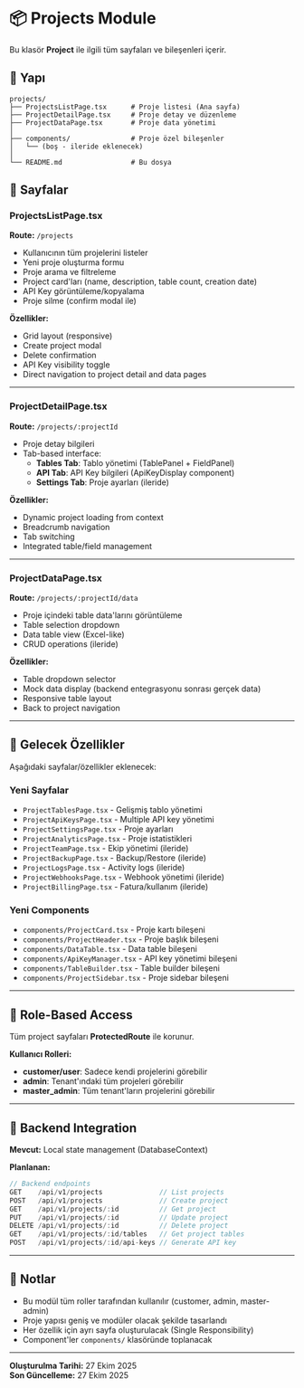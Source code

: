 # 📦 Projects Module

Bu klasör **Project** ile ilgili tüm sayfaları ve bileşenleri içerir.

## 📂 Yapı

```
projects/
├── ProjectsListPage.tsx      # Proje listesi (Ana sayfa)
├── ProjectDetailPage.tsx     # Proje detay ve düzenleme
├── ProjectDataPage.tsx       # Proje data yönetimi
│
├── components/               # Proje özel bileşenler
│   └── (boş - ileride eklenecek)
│
└── README.md                 # Bu dosya
```

## 🎯 Sayfalar

### ProjectsListPage.tsx
**Route:** `/projects`

- Kullanıcının tüm projelerini listeler
- Yeni proje oluşturma formu
- Proje arama ve filtreleme
- Project card'ları (name, description, table count, creation date)
- API Key görüntüleme/kopyalama
- Proje silme (confirm modal ile)

**Özellikler:**
- Grid layout (responsive)
- Create project modal
- Delete confirmation
- API Key visibility toggle
- Direct navigation to project detail and data pages

---

### ProjectDetailPage.tsx
**Route:** `/projects/:projectId`

- Proje detay bilgileri
- Tab-based interface:
  - **Tables Tab**: Tablo yönetimi (TablePanel + FieldPanel)
  - **API Tab**: API Key bilgileri (ApiKeyDisplay component)
  - **Settings Tab**: Proje ayarları (ileride)

**Özellikler:**
- Dynamic project loading from context
- Breadcrumb navigation
- Tab switching
- Integrated table/field management

---

### ProjectDataPage.tsx
**Route:** `/projects/:projectId/data`

- Proje içindeki table data'larını görüntüleme
- Table selection dropdown
- Data table view (Excel-like)
- CRUD operations (ileride)

**Özellikler:**
- Table dropdown selector
- Mock data display (backend entegrasyonu sonrası gerçek data)
- Responsive table layout
- Back to project navigation

---

## 🔮 Gelecek Özellikler

Aşağıdaki sayfalar/özellikler eklenecek:

### Yeni Sayfalar
- `ProjectTablesPage.tsx` - Gelişmiş tablo yönetimi
- `ProjectApiKeysPage.tsx` - Multiple API key yönetimi
- `ProjectSettingsPage.tsx` - Proje ayarları
- `ProjectAnalyticsPage.tsx` - Proje istatistikleri
- `ProjectTeamPage.tsx` - Ekip yönetimi (ileride)
- `ProjectBackupPage.tsx` - Backup/Restore (ileride)
- `ProjectLogsPage.tsx` - Activity logs (ileride)
- `ProjectWebhooksPage.tsx` - Webhook yönetimi (ileride)
- `ProjectBillingPage.tsx` - Fatura/kullanım (ileride)

### Yeni Components
- `components/ProjectCard.tsx` - Proje kartı bileşeni
- `components/ProjectHeader.tsx` - Proje başlık bileşeni
- `components/DataTable.tsx` - Data table bileşeni
- `components/ApiKeyManager.tsx` - API key yönetimi bileşeni
- `components/TableBuilder.tsx` - Table builder bileşeni
- `components/ProjectSidebar.tsx` - Proje sidebar bileşeni

---

## 🔐 Role-Based Access

Tüm project sayfaları **ProtectedRoute** ile korunur.

**Kullanıcı Rolleri:**
- **customer/user**: Sadece kendi projelerini görebilir
- **admin**: Tenant'ındaki tüm projeleri görebilir
- **master_admin**: Tüm tenant'ların projelerini görebilir

---

## 🚀 Backend Integration

**Mevcut:** Local state management (DatabaseContext)

**Planlanan:**
```typescript
// Backend endpoints
GET    /api/v1/projects              // List projects
POST   /api/v1/projects              // Create project
GET    /api/v1/projects/:id          // Get project
PUT    /api/v1/projects/:id          // Update project
DELETE /api/v1/projects/:id          // Delete project
GET    /api/v1/projects/:id/tables   // Get project tables
POST   /api/v1/projects/:id/api-keys // Generate API key
```

---

## 📝 Notlar

- Bu modül tüm roller tarafından kullanılır (customer, admin, master-admin)
- Proje yapısı geniş ve modüler olacak şekilde tasarlandı
- Her özellik için ayrı sayfa oluşturulacak (Single Responsibility)
- Component'ler `components/` klasöründe toplanacak

---

**Oluşturulma Tarihi:** 27 Ekim 2025  
**Son Güncelleme:** 27 Ekim 2025

